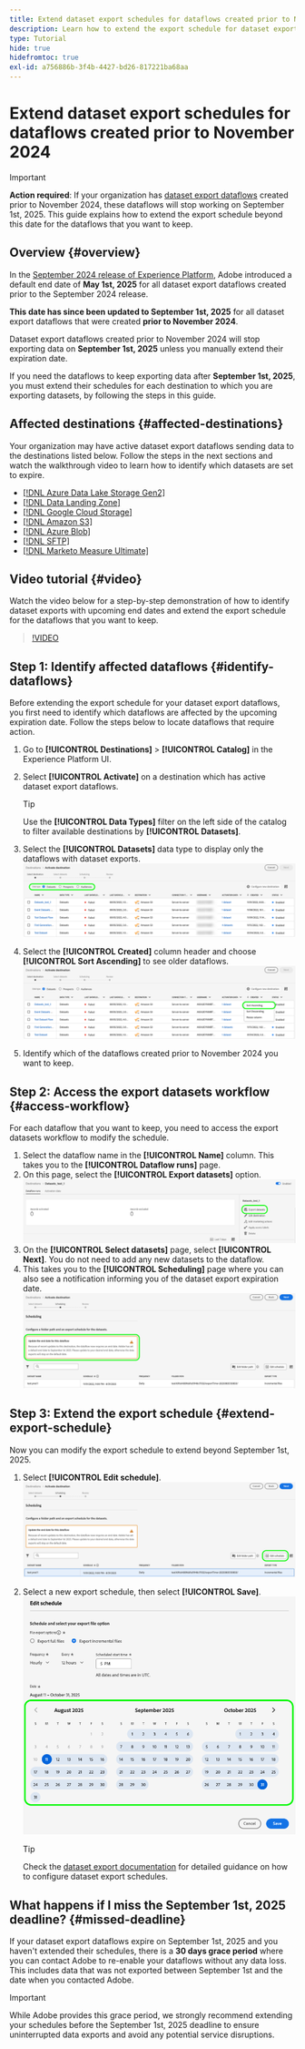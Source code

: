 ```yaml
---
title: Extend dataset export schedules for dataflows created prior to November 2024
description: Learn how to extend the export schedule for dataset export dataflows created prior to November 2024 that will stop working on September 1st, 2025.
type: Tutorial
hide: true
hidefromtoc: true
exl-id: a756886b-3f4b-4427-bd26-817221ba68aa
---
```

# Extend dataset export schedules for dataflows created prior to November 2024

>[!IMPORTANT]
>
>**Action required**: If your organization has [dataset export dataflows](export-datasets.md) created prior to November 2024, these dataflows will stop working on September 1st, 2025. This guide explains how to extend the export schedule beyond this date for the dataflows that you want to keep.

## Overview {#overview}

In the [September 2024 release of Experience Platform](/help/release-notes/2024/september-2024.md#destinations), Adobe introduced a default end date of **May 1st, 2025** for all dataset export dataflows created prior to the September 2024 release.

**This date has since been updated to September 1st, 2025** for all dataset export dataflows that were created **prior to November 2024**.

Dataset export dataflows created prior to November 2024 will stop exporting data on **September 1st, 2025** unless you manually extend their expiration date.

If you need the dataflows to keep exporting data after **September 1st, 2025**, you must extend their schedules for each destination to which you are exporting datasets, by following the steps in this guide.

## Affected destinations {#affected-destinations}

Your organization may have active dataset export dataflows sending data to the destinations listed below. Follow the steps in the next sections and watch the walkthrough video to learn how to identify which datasets are set to expire.

* [[!DNL Azure Data Lake Storage Gen2]](../catalog/cloud-storage/adls-gen2.md)
* [[!DNL Data Landing Zone]](../catalog/cloud-storage/data-landing-zone.md)
* [[!DNL Google Cloud Storage]](../catalog/cloud-storage/google-cloud-storage.md)
* [[!DNL Amazon S3]](../catalog/cloud-storage/amazon-s3.md#changelog)
* [[!DNL Azure Blob]](../catalog/cloud-storage/azure-blob.md#changelog) 
* [[!DNL SFTP]](../catalog/cloud-storage/sftp.md#changelog)
* [[!DNL Marketo Measure Ultimate]](../catalog/adobe/marketo-measure-ultimate.md)

## Video tutorial {#video}

Watch the video below for a step-by-step demonstration of how to identify dataset exports with upcoming end dates and extend the export schedule for the dataflows that you want to keep.

>[!VIDEO](https://video.tv.adobe.com/v/3470518/)

## Step 1: Identify affected dataflows {#identify-dataflows}

Before extending the export schedule for your dataset export dataflows, you first need to identify which dataflows are affected by the upcoming expiration date. Follow the steps below to locate dataflows that require action.

1. Go to **[!UICONTROL Destinations]** > **[!UICONTROL Catalog]** in the Experience Platform UI.
2. Select **[!UICONTROL Activate]** on a destination which has active dataset export dataflows.

    >[!TIP]
    >
    >Use the **[!UICONTROL Data Types]** filter on the left side of the catalog to filter available destinations by **[!UICONTROL Datasets]**. 

3. Select the **[!UICONTROL Datasets]** data type to display only the dataflows with dataset exports.
![Screenshot showing how to filter dataflows by data type.](/help/destinations/assets/ui/export-datasets/dataset-type.png)
4. Select the **[!UICONTROL Created]** column header and choose **[!UICONTROL Sort Ascending]** to see older dataflows.
![Screenshot showing how to sort dataflows ascending.](/help/destinations/assets/ui/export-datasets/sort-ascending.png)
5. Identify which of the dataflows created prior to November 2024 you want to keep.

## Step 2: Access the export datasets workflow {#access-workflow}

For each dataflow that you want to keep, you need to access the export datasets workflow to modify the schedule.

1. Select the dataflow name in the **[!UICONTROL Name]** column. This takes you to the **[!UICONTROL Dataflow runs]** page.
2. On this page, select the **[!UICONTROL Export datasets]** option.
![Screenshot showing the export datasets option in the dataflow runs page.](/help/destinations/assets/ui/export-datasets/export-datasets-option.png)
3. On the **[!UICONTROL Select datasets]** page, select **[!UICONTROL Next]**. You do not need to add any new datasets to the dataflow.
4. This takes you to the **[!UICONTROL Scheduling]** page where you can also see a notification informing you of the dataset export expiration date.
![Dataset export dataflows with expiration notification](/help/destinations/assets/ui/export-datasets/dataset-export-notification.png)

## Step 3: Extend the export schedule {#extend-export-schedule}

Now you can modify the export schedule to extend beyond September 1st, 2025.

1. Select **[!UICONTROL Edit schedule]**.
![Screenshot of the Scheduling step showing the Edit schedule button.](/help/destinations/assets/ui/export-datasets/edit-schedule.png)
2. Select a new export schedule, then select **[!UICONTROL Save]**.
![Screenshot of the Scheduling step showing the scheduling options.](/help/destinations/assets/ui/export-datasets/edit-schedule-calendar.png)

    >[!TIP]
    >
    >Check the [dataset export documentation](export-datasets.md#scheduling) for detailed guidance on how to configure dataset export schedules.

## What happens if I miss the September 1st, 2025 deadline? {#missed-deadline}

If your dataset export dataflows expire on September 1st, 2025 and you haven't extended their schedules, there is a **30 days grace period** where you can contact Adobe to re-enable your dataflows without any data loss. This includes data that was not exported between September 1st and the date when you contacted Adobe.

>[!IMPORTANT]
>
>While Adobe provides this grace period, we strongly recommend extending your schedules before the September 1st, 2025 deadline to ensure uninterrupted data exports and avoid any potential service disruptions.

